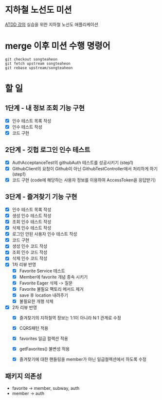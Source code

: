 # 지하철 노선도 미션
[ATDD 강의](https://edu.nextstep.camp/c/R89PYi5H) 실습을 위한 지하철 노선도 애플리케이션


# merge 이후 미션 수행 명령어
```
git checkout songteaheon  
git fetch upstream songteaheon  
git rebase upstream/songteaheon
```  


# 할 일
## 1단계 - 내 정보 조회 기능 구현
- [X] 인수 테스트 목록 작성
- [X] 인수 테스트 작성
- [X] 코드 구현

## 2단계 - 깃헙 로그인 인수 테스트
- [X] AuthAcceptanceTest의 githubAuth 테스트를 성공시키기 (step1)
- [X] GithubClient의 요청이 Github이 아닌 GithubTestController에서 처리하게 하기(step1)
- [X] 코드 구현 (code에 해당하는 사용자 정보를 이용하여 AccessToken을 응답받기)

## 3단계 - 즐겨찾기 기능 구현
- [X] 인수 테스트 목록 작성
- [X] 생성 인수 테스트 작성
- [X] 조회 인수 테스트 작성
- [X] 삭제 인수 테스트 작성
- [X] 로그인 안된 사용자 인수 테스트 작성
- [X] 코드 구현
- [X] 생성 인수 코드 작성
- [X] 조회 인수 코드 작성
- [X] 삭제 인수 코드 작성
- [X] 1차 리뷰 반영
  - [X] Favorite Service 테스트 
  - [X] Member에 favorite 개념 종속 시키기
  - [X] Favorite Eager 삭제 -> 질문
  - [X] Favorite 불필요 팩토리 메서드 제거
  - [X] save 후 location 내려주기
  - [X] 불필요한 개행 삭제
- [X] 2차 리뷰 반영
  - [X] 즐겨찾기의 지하철역 정보는 1:1이 아니라 N:1 관계로 수정
  - [X] CQRS패턴 적용
  - [X] favorites 일급 컬렉션 적용
  - [X] getFavorites() 불변성 적용
  - [X] 즐겨찾기에 대한 핸들링을 member가 아닌 일급컬렉션에서 하도록 수정


## 패키지 의존성
- favorite -> member, subway, auth
- member -> auth